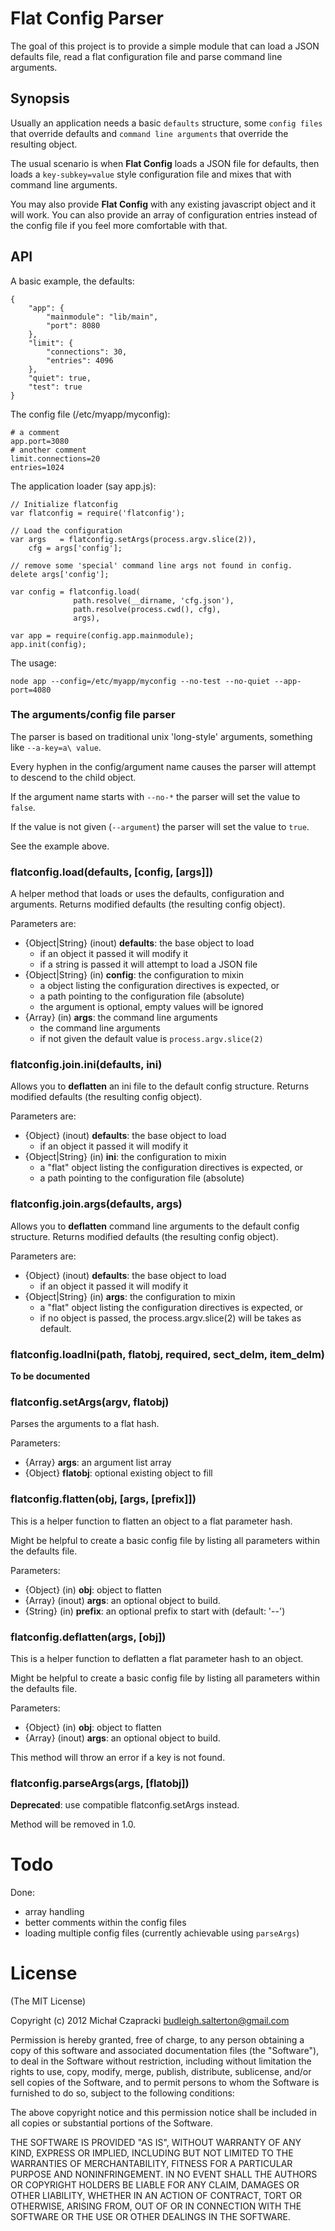 Flat Config Parser
====================

The goal of this project is to provide a simple module that can load a JSON 
defaults file, read a flat configuration file and parse command line arguments.

Synopsis
----------

Usually an application needs a basic `defaults` structure, some `config files` 
that override defaults and `command line arguments` that override the resulting
object.

The usual scenario is when **Flat Config** loads a JSON file for defaults,
then loads a `key-subkey=value` style configuration file and mixes that with 
command line arguments.

You may also provide **Flat Config** with any existing javascript object and
it will work. You can also provide an array of configuration entries instead of
the config file if you feel more comfortable with that.

API
-----

A basic example, the defaults:

    {
        "app": {
            "mainmodule": "lib/main", 
            "port": 8080
        }, 
        "limit": {
            "connections": 30,
            "entries": 4096
        },
        "quiet": true,
        "test": true
    }

The config file (/etc/myapp/myconfig):
    
    # a comment
    app.port=3080
    # another comment
    limit.connections=20
    entries=1024

The application loader (say app.js):

    // Initialize flatconfig
    var flatconfig = require('flatconfig');
    
    // Load the configuration
    var args   = flatconfig.setArgs(process.argv.slice(2)),
    	cfg = args['config'];
    	
    // remove some 'special' command line args not found in config.
    delete args['config'];
    	
    var config = flatconfig.load(
                  path.resolve(__dirname, 'cfg.json'), 
                  path.resolve(process.cwd(), cfg),
                  args),
    
    var app = require(config.app.mainmodule);
    app.init(config);

The usage:

    node app --config=/etc/myapp/myconfig --no-test --no-quiet --app-port=4080

### The arguments/config file parser

The parser is based on traditional unix 'long-style' arguments, something like
`--a-key=a\ value`. 

Every hyphen in the config/argument name causes the parser will attempt to 
descend to the child object.

If the argument name starts with `--no-*` the parser will set the value to
`false`.

If the value is not given (`--argument`) the parser will set the value to
`true`.

See the example above.

### flatconfig.load(defaults, [config, [args]])

A helper method that loads or uses the defaults, configuration and arguments.
Returns modified defaults (the resulting config object).

Parameters are:
 
* {Object|String} (inout) **defaults**: the base object to load
  - if an object it passed it will modify it
  - if a string is passed it will attempt to load a JSON file
* {Object|String} (in) **config**: the configuration to mixin
  - a object listing the configuration directives is expected, or
  - a path pointing to the configuration file (absolute)
  - the argument is optional, empty values will be ignored
* {Array} (in) **args**: the command line arguments
  - the command line arguments
  - if not given the default value is `process.argv.slice(2)`

### flatconfig.join.ini(defaults, ini)

Allows you to **deflatten** an ini file to the default config structure.
Returns modified defaults (the resulting config object).

Parameters are:
 
* {Object} (inout) **defaults**: the base object to load
  - if an object it passed it will modify it
* {Object|String} (in) **ini**: the configuration to mixin
  - a "flat" object listing the configuration directives is expected, or
  - a path pointing to the configuration file (absolute)

### flatconfig.join.args(defaults, args)

Allows you to **deflatten** command line arguments to the default config structure.
Returns modified defaults (the resulting config object).

Parameters are:
 
* {Object} (inout) **defaults**: the base object to load
  - if an object it passed it will modify it
* {Object|String} (in) **args**: the configuration to mixin
  - a "flat" object listing the configuration directives is expected, or
  - if no object is passed, the process.argv.slice(2) will be takes as default.

### flatconfig.loadIni(path, flatobj, required, sect_delm, item_delm)

**To be documented**

### flatconfig.setArgs(argv, flatobj)

Parses the arguments to a flat hash.

Parameters:

* {Array} **args**: an argument list array
* {Object} **flatobj**: optional existing object to fill

### flatconfig.flatten(obj, [args, [prefix]])

This is a helper function to flatten an object to a flat parameter hash.

Might be helpful to create a basic config file by listing all parameters 
within the defaults file.

Parameters:

* {Object} (in) **obj**: object to flatten
* {Array} (inout) **args**: an optional object to build.
* {String} (in) **prefix**: an optional prefix to start with (default: '--')

### flatconfig.deflatten(args, [obj])

This is a helper function to deflatten a flat parameter hash to an object.

Might be helpful to create a basic config file by listing all parameters 
within the defaults file.

Parameters:

* {Object} (in) **obj**: object to flatten
* {Array} (inout) **args**: an optional object to build.

This method will throw an error if a key is not found.

### flatconfig.parseArgs(args, [flatobj])

**Deprecated**: use compatible flatconfig.setArgs instead.

Method will be removed in 1.0.

Todo
======

Done:

* array handling
* better comments within the config files
* loading multiple config files (currently achievable using `parseArgs`)

License
=========

(The MIT License)

Copyright (c) 2012 Michał Czapracki budleigh.salterton@gmail.com

Permission is hereby granted, free of charge, to any person obtaining a copy
of this software and associated documentation files (the "Software"), to deal
in the Software without restriction, including without limitation the rights
to use, copy, modify, merge, publish, distribute, sublicense, and/or sell
copies of the Software, and to permit persons to whom the Software is
furnished to do so, subject to the following conditions:

The above copyright notice and this permission notice shall be included in
all copies or substantial portions of the Software.

THE SOFTWARE IS PROVIDED "AS IS", WITHOUT WARRANTY OF ANY KIND, EXPRESS OR
IMPLIED, INCLUDING BUT NOT LIMITED TO THE WARRANTIES OF MERCHANTABILITY,
FITNESS FOR A PARTICULAR PURPOSE AND NONINFRINGEMENT. IN NO EVENT SHALL THE
AUTHORS OR COPYRIGHT HOLDERS BE LIABLE FOR ANY CLAIM, DAMAGES OR OTHER
LIABILITY, WHETHER IN AN ACTION OF CONTRACT, TORT OR OTHERWISE, ARISING FROM,
OUT OF OR IN CONNECTION WITH THE SOFTWARE OR THE USE OR OTHER DEALINGS IN
THE SOFTWARE.
